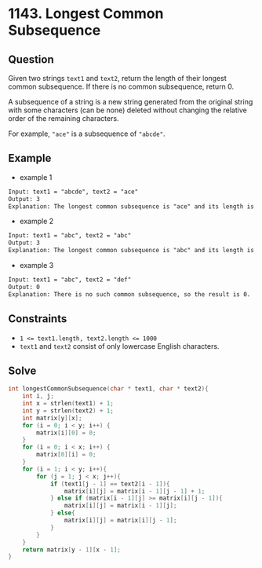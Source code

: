 # 1143. Longest Common Subsequence

## Question
Given two strings `text1` and `text2`, return the length of their longest common subsequence. If there is no common subsequence, return 0.

A subsequence of a string is a new string generated from the original string with some characters (can be none) deleted without changing the relative order of the remaining characters.

For example, `"ace"` is a subsequence of `"abcde"`.

## Example
* example 1
```html
Input: text1 = "abcde", text2 = "ace" 
Output: 3  
Explanation: The longest common subsequence is "ace" and its length is 3.
```
* example 2
```html
Input: text1 = "abc", text2 = "abc"
Output: 3
Explanation: The longest common subsequence is "abc" and its length is 3.
```

* example 3
```html
Input: text1 = "abc", text2 = "def"
Output: 0
Explanation: There is no such common subsequence, so the result is 0.
```
## Constraints
* `1 <= text1.length, text2.length <= 1000`
* `text1` and `text2` consist of only lowercase English characters.
## Solve


```c
int longestCommonSubsequence(char * text1, char * text2){
    int i, j;
    int x = strlen(text1) + 1;
    int y = strlen(text2) + 1;
    int matrix[y][x];
    for (i = 0; i < y; i++) {
        matrix[i][0] = 0;
    }
    for (i = 0; i < x; i++) {
        matrix[0][i] = 0;
    }
    for (i = 1; i < y; i++){
        for (j = 1; j < x; j++){
            if (text1[j - 1] == text2[i - 1]){
                matrix[i][j] = matrix[i - 1][j - 1] + 1;
            } else if (matrix[i - 1][j] >= matrix[i][j - 1]){
                matrix[i][j] = matrix[i - 1][j];
            } else{
                matrix[i][j] = matrix[i][j - 1];
            }
        }
    }
    return matrix[y - 1][x - 1];
}
```
